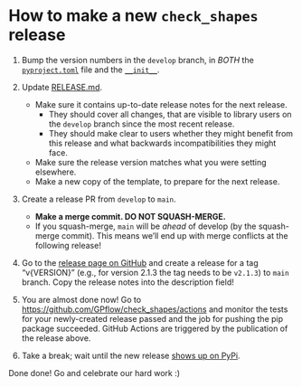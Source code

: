 # How to make a new `check_shapes` release

1. Bump the version numbers in the `develop` branch, in *BOTH* the
   [`pyproject.toml`](https://github.com/GPflow/check_shapes/blob/develop/pyproject.toml) file
   and the
   [`__init__`](https://github.com/GPflow/check_shapes/blob/develop/check_shapes/__init__.py).

2. Update [RELEASE.md](https://github.com/GPflow/check_shapes/blob/develop/RELEASE.md).
   - Make sure it contains up-to-date release notes for the next release.
     * They should cover all changes, that are visible to library users on the `develop` branch
       since the most recent release.
     * They should make clear to users whether they might benefit from this release and what
       backwards incompatibilities they might face.
   - Make sure the release version matches what you were setting elsewhere.
   - Make a new copy of the template, to prepare for the next release.

3. Create a release PR from `develop` to `main`.
   - **Make a merge commit. DO NOT SQUASH-MERGE.**
   - If you squash-merge, `main` will be *ahead* of develop (by the squash-merge commit). This
     means we’ll end up with merge conflicts at the following release!

4. Go to the [release page on GitHub](https://github.com/GPflow/check_shapes/releases/new) and
   create a release for a tag “v{VERSION}” (e.g., for version 2.1.3 the tag needs to be `v2.1.3`) to
   `main` branch. Copy the release notes into the description field!

5. You are almost done now! Go to https://github.com/GPflow/check_shapes/actions and monitor the
   tests for your newly-created release passed and the job for pushing the pip package succeeded.
   GitHub Actions are triggered by the publication of the release above.

6. Take a break; wait until the new release
   [shows up on PyPi](https://pypi.org/project/check_shapes/#history).


Done done! Go and celebrate our hard work :)
